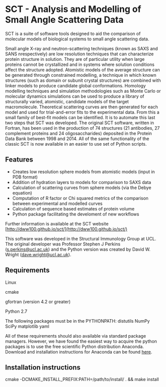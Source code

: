 SCT - Analysis and Modelling of Small Angle Scattering Data
===========================================================

SCT is a suite of software tools designed to aid the comparison of molecular models of biological systems to small angle scattering data.

Small angle X-ray and neutron-scattering techniques (known as SAXS and SANS nrespectively) are low resolution techniques that can characterize protein structure in solution. 
They are of particular utility when large proteins cannot be crystallized and in systems where solution conditions affect the structure adopted. 
Atomistic models of the average structure can be generated through constrained modelling, a technique in which known structures (such as domain or subunit crystal structures) are combined with linker models to produce candidate global conformations. 
Homology modelling techniques and simulation methodologies such as Monte Carlo or molecular dynamics simulations can be used to produce a library of structurally varied, atomistic, candidate models of the target macromolecule.
Theoretical scattering curves are then generated for each model and used for trial-and-error fits to the experimental data. 
From this a small family of best-fit models can be identified. 
It is to automate this last two steps that SCT was developed.
The original SCT software, written in Fortran, has been used in the production of 74 structures (21 antibodies, 27 complement proteins and 24 oligosaccharides) deposited in the Protein Data Bank between 1998 and 2014.
All of the same functionality of the classic SCT is now available in an easier to use set of Python scripts.

Features
--------

* Creates low resolution sphere models from atomistic models (input in PDB format)
* Addition of hydration layers to models for comparison to SAXS data
* Calculation of scattering curves from sphere models (via the Debye equation)
* Computation of R factor or Chi squared metrics of the comparison between experimental and modelled curves
* Calculation of sequence based estimates of protein volume
* Python package facilitating the develoment of new workflows

Further information is available at the SCT website [http://dww100.github.io/sct/](http://dww100.github.io/sct/)

This software was developed in the Structural Immunology Group at UCL. The original developer was Professor 
Stephen J Perkins (s.perkins@ucl.ac.uk) and the Python version was created by David W. Wright (dave.wright@ucl.ac.uk).

Requirements
-------------

Linux

cmake

gfortran (version 4.2 or greater)

Python 2.7

The following packages must be in the PYTHONPATH:
distutils
NumPy
SciPy
matplotlib
yaml

All of these requirements should also available via standard package managers.
However, we have found the easiest way to acquire the python packages is to use the free scientific Python distribution Anaconda.
Download and installation instructions for Anaconda can be found [here](https://store.continuum.io/cshop/anaconda/).

Installation instructions
--------------------------

cmake -DCMAKE_INSTALL_PREFIX:PATH=/path/to/install/ . && make install

